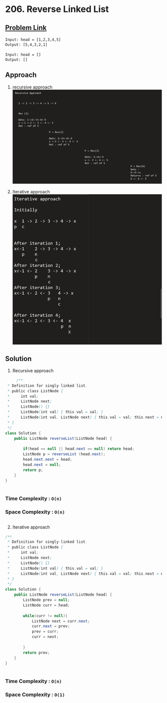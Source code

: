 # 206. Reverse Linked List

## [Problem Link ](https://leetcode.com/problems/reverse-linked-list/description/)

```
Input: head = [1,2,3,4,5]
Output: [5,4,3,2,1]

Input: head = []
Output: []
```



## Approach

1. recursive approach
![alt text](Images/recursive%20reverse%20ll.png)

2. Iterative approach
![alt text](Images/iterative%20approach%20rev%20ll.png)



## Solution 

1. Recursive approach

```java
     /**
 * Definition for singly-linked list.
 * public class ListNode {
 *     int val;
 *     ListNode next;
 *     ListNode() {}
 *     ListNode(int val) { this.val = val; }
 *     ListNode(int val, ListNode next) { this.val = val; this.next = next; }
 * }
 */
class Solution {
    public ListNode reverseList(ListNode head) {
       
        if(head == null || head.next == null) return head;
        ListNode p = reverseList (head.next);
        head.next.next = head;
        head.next = null;
        return p;
    }
}
    
```
### Time Complexity : `O(n)`


### Space Complexity : `O(n)`
##
2. Iterative approach

```java
/**
 * Definition for singly-linked list.
 * public class ListNode {
 *     int val;
 *     ListNode next;
 *     ListNode() {}
 *     ListNode(int val) { this.val = val; }
 *     ListNode(int val, ListNode next) { this.val = val; this.next = next; }
 * }
 */
class Solution {
    public ListNode reverseList(ListNode head) {
        ListNode prev = null;
        ListNode curr = head;

        while(curr != null){
            ListNode next = curr.next;
            curr.next = prev;
            prev = curr;
            curr = next;

        }
        return prev;
    }
}
    
```
### Time Complexity : `O(n)`


### Space Complexity : `O(1)`